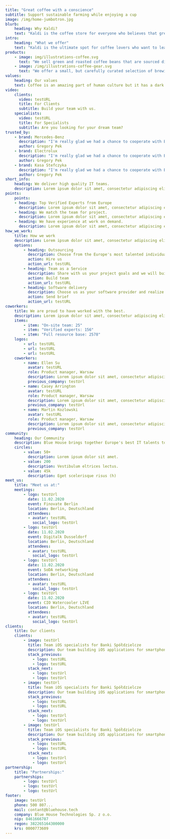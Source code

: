 ```yaml
---
title: "Great coffee with a conscience"
subtitle: Support sustainable farming while enjoying a cup
image: /img/home-jumbotron.jpg
blurb:
    heading: Why Kaldi?
    text: "Kaldi is the coffee store for everyone who believes that great coffee shouldn't just taste good, it should do good too. We source all of our beans directly from small scale sustainable farmers and make sure part of the profits are reinvested in their communities."
intro:
    heading: "What we offer"
    text: "Kaldi is the ultimate spot for coffee lovers who want to learn about their java’s origin and support the farmers that grew it. We take coffee production, roasting and brewing seriously and we’re glad to pass that knowledge to anyone."
products:
    - image: img/illustrations-coffee.svg
      text: "We sell green and roasted coffee beans that are sourced directly from independent farmers and farm cooperatives. We’re proud to offer a variety of coffee beans grown with great care for the environment and local communities. Check our post or contact us directly for current availability."
    - image: /img/illustrations-coffee-gear.svg
      text: "We offer a small, but carefully curated selection of brewing gear and tools for every taste and experience level. No matter if you roast your own beans or just bought your first french press, you’ll find a gadget to fall in love with in our shop."
values:
    heading: Our values
    text: Coffee is an amazing part of human culture but it has a dark side too – one of colonialism and mindless abuse of natural resources and human lives. We want to turn this around and return the coffee trade to the drink’s exhilarating, empowering and unifying nature.
video:
    clients:
      video: testURL
      title: For Clients
      subtitle: Build your team with us.
    specialists:
      video: testURL
      title: For Specialists
      subtitle: Are you looking for your dream team?
trusted_by:
    - brand: Mercedes-Benz
      description: "I'm really glad we had a chance to cooperate with BHT. All projects were delivered always before the deadline with better quality I expected."
      author: Gregory Pek
    - brand: Electrolux
      description: "I'm really glad we had a chance to cooperate with BHT. All projects were delivered always before the deadline with better quality I expected."
      author: Gregory Pek
    - brand: Kasa Stefczyka
      description: "I'm really glad we had a chance to cooperate with BHT. All projects were delivered always before the deadline with better quality I expected."
      author: Gregory Pek
short_info:
    heading: We deliver high quality IT teams.
    description: Lorem ipsum dolor sit amet, consectetur adipiscing elit. Nulla rutrum mi ipsum, nec lobortis lectus accumsan in. Morbi in dignissim sapien. Proin faucibus cursus augue in pellentesque. Maecenas dapibus et mauris non pharetra. In tincidunt justo quis tincidunt elementum. Mauris sed dui mauris. Maecenas in cursus ligula. Suspendisse ac quam nec ligula ullamcorper pulvinar ac sit amet mi.
points:
    points:
    - heading: Top Verified Experts from Europe
      description: Lorem ipsum dolor sit amet, consectetur adipiscing elit. Nulla rutrum mi ipsum, nec lobortis lectus accumsan in.
    - heading: We match the team for project.
      description: Lorem ipsum dolor sit amet, consectetur adipiscing elit. Nulla rutrum mi ipsum, nec lobortis lectus accumsan in.
    - heading: We have experience at work on demand.
      description: Lorem ipsum dolor sit amet, consectetur adipiscing elit. Nulla rutrum mi ipsum, nec lobortis lectus accumsan in.
how_we_work:
    title: How we work
    description: Lorem ipsum dolor sit amet, consectetur adipiscing elit. Nulla rutrum mi ipsum, nec lobortis lectus accumsan in.
    options:
        - heading: Outsourcing
          description: Choose from the Europe's most talented individuals available in our community to join your team and share their knowledge across your organization.
          action: Hire us
          action_url: testURL
        - heading: Team as a Service
          description: Share with us your project goals and we will build a complete, tailored team of experts.
          action: Build team
          action_url: testURL
        - heading: Software delivery
          description: Choose us as your software provider and realize your technology project with us.
          action: Send brief
          action_url: testURL
coworkers:
    title: We are proud to have worked with the best.
    description: Lorem ipsum dolor sit amet, consectetur adipiscing elit. Nulla rutrum mi ipsum, nec lobortis lectus accumsan in. Morbi in dignissim sapien. Proin faucibus cursus augue in pellentesque. Maecenas dapibus et mauris non pharetra. In tincidunt justo quis tincidunt elementum. Mauris sed dui mauris. Maecenas in cursus ligula. Suspendisse ac quam nec ligula ullamcorper pulvinar ac sit amet mi.
    items: 
        - item: "On-site team: 25"
        - item: "Verified experts: 156"
        - item: "Full resource base: 2578"
    logos: 
        - url: testURL
        - url: testURL
        - url: testURL
    coworkers:
        - name: Ellen Su
          avatar: testURL
          role: Product manager, Warsaw
          description: Lorem ipsum dolor sit amet, consectetur adipiscing elit. Nulla rutrum mi ipsum, nec lobortis lectus accumsan in.
          previous_company: testUrl
        - name: Casey Arrington
          avatar: testURL
          role: Product manager, Warsaw
          description: Lorem ipsum dolor sit amet, consectetur adipiscing elit. Nulla rutrum mi ipsum, nec lobortis lectus accumsan in.
          previous_company: testUrl
        - name: Martin Kozlowski
          avatar: testURL
          role: Product manager, Warsaw
          description: Lorem ipsum dolor sit amet, consectetur adipiscing elit. Nulla rutrum mi ipsum, nec lobortis lectus accumsan in.
          previous_company: testUrl
community:
    heading: Our Community
    description: Blue House brings together Europe's best IT talents to create meaningful communities revolving around technologoy. We belive we can bring real value through our Communities - both to our Clients and to our Experts.
    circles:
        - value: 50+
          description: Lorem ipsum dolor sit amet.
        - value: 200
          description: Vestibulum eltrices lectus.
        - value: 45k
          description: Eget scelerisque risus (h)
meet_us:
    title: "Meet us at:"
    meetings:
        - logo: testUrl
          date: 11.02.2020
          event: Finovate Berlin
          location: Berlin, Deutschland
          attendees:
          - avatar: testURL
            social_logo: testUrl
        - logo: testUrl
          date: 11.02.2020
          event: Digitalk Dusseldorf
          location: Berlin, Deutschland
          attendees:
          - avatar: testURL
            social_logo: testUrl
        - logo: testUrl
          date: 11.02.2020
          event: SoDA networking
          location: Berlin, Deutschland
          attendees:
          - avatar: testURL
            social_logo: testUrl
        - logo: testUrl
          date: 11.02.2020
          event: CIO Watercooler LIVE
          location: Berlin, Deutschland
          attendees:
          - avatar: testURL
            social_logo: testUrl
clients:
    title: Our clients
    clients:
        - image: testUrl
          title: Team iOS specialists for Banki Spółdzielcze
          description: Our team building iOS applications for smartphones and iPad.
          stack_previous:
            - logo: testURL
            - logo: testURL
          stack_next:
            - logo: testUrl
            - logo: testUrl
        - image: testUrl
          title: Team iOS specialists for Banki Spółdzielcze
          description: Our team building iOS applications for smartphones and iPad.
          stack_previous:
            - logo: testURL
            - logo: testURL
          stack_next:
            - logo: testUrl
            - logo: testUrl
        - image: testUrl
          title: Team iOS specialists for Banki Spółdzielcze
          description: Our team building iOS applications for smartphones and iPad.
          stack_previous:
            - logo: testURL
            - logo: testURL
          stack_next:
            - logo: testUrl
            - logo: testUrl
partnership:
    title: "Partnerships:"
    partnerships:
        - logo: testUrl
        - logo: testUrl
        - logo: testUrl
footer:
    image: testUrl
    phone: 500 807...
    mail: contant@bluehouse.tech
    company: Blue House Technologies Sp. z o.o.
    nip: 8461666787
    regon: 382265164300000
    krs: 0000773609
---
```


